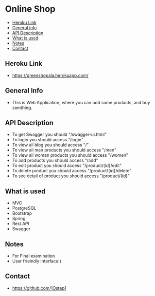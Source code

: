 # Online Shop

* [Heroku Link](#heroku-link)
* [General info](#general-info)
* [API Description](#API-Description)
* [What is used](#What-is-used)
* [Notes](#notes)
* [Contact](#contact)


## Heroku Link

* https://greenshopala.herokuapp.com/


## General Info

* This is Web Application, where you can add some products, and buy somthing.

## API Description

* To get Swagger you should "/swagger-ui.html"
* To login you should access "/login"
* To view all blog you should access "/"
* To view all man products you should access "/men"
* To view all woman products you should access "/women"
* To add products you should access "/add"
* To edit product you should access "/product/{id}/edit"
* To delete product you should access "/product/{id}/delete"
* To see detail of product you should access "/product/{id}"

## What is used
* MVC
* PostgreSQL
* Bootstrap
* Spring
* Rest API
* Swagger


## Notes

* For Final examination
* User frieindly interface:)

## Contact

* https://github.com/1Ostep1
